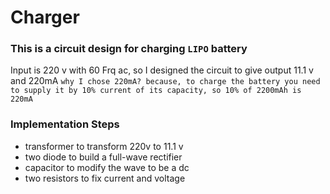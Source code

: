 # Charger



### This is a circuit design for charging `LIPO` battery 

Input is 220 v with 60 Frq ac, so I designed the circuit to give output 11.1 v and 220mA `why I chose 220mA? because, to charge the battery you need to supply it by 10% current of its capacity, so 10% of 2200mAh is 220mA`


### Implementation Steps

*  transformer to transform 220v to 11.1 v
* two diode to build a full-wave rectifier 
* capacitor to modify the wave to be a dc 
* two resistors to fix current and voltage